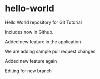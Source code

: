 # hello-world

Hello World repository for Git Tutorial

Includes now in Github.

Added new feature in the application

We are adding sample pull request changes

Added new feature again

Editing for new branch

